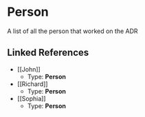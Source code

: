 # Person

A list of all the person that worked on the ADR

## Linked References

* [[John]]
  * Type: **Person**
* [[Richard]]
  * Type: **Person**
* [[Sophia]]
  * Type: **Person**
